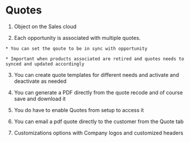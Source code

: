 # Quotes

  1. Object on the Sales cloud

  2. Each opportunity is associated with multiple quotes.

    * You can set the qoute to be in sync with opportunity

    * Important when products associated are retired and quotes needs to synced and updated accordingly

  3. You can create quote templates for different needs and activate and deactivate as needed

  4. You can generate a PDF directly from the quote recode and of course save and download it 

  5. You do have to enable Quotes from setup to access it

  6. You can email a pdf quote directly to the customer from the Quote tab

  7. Customizations options with Company logos and customized headers